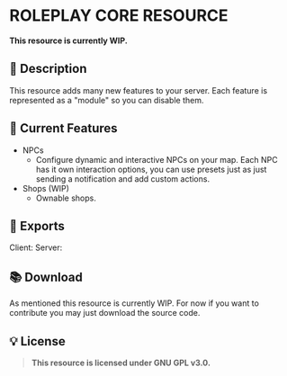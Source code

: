 # ROLEPLAY CORE RESOURCE

**This resource is currently WIP.**

## 📜 Description

This resource adds many new features to your server. Each feature is represented as a "module" so you can disable them.

## 🤖 Current Features

- NPCs
  - Configure dynamic and interactive NPCs on your map. Each NPC has it own interaction options, you can use presets just as just sending a notification and add custom actions.
- Shops (WIP)
  - Ownable shops.

## 🤖 Exports

Client:
Server:

## 📚 Download

As mentioned this resource is currently WIP. For now if you want to contribute you may just download the source code.

## 💡 License

> **This resource is licensed under GNU GPL v3.0.**
